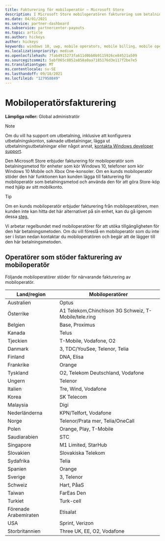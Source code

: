 ```yaml
---
title: Fakturering för mobiloperatör – Microsoft Store
description: I Microsoft Store mobiloperatören fakturering som betalningsmetod för mobiloperatörer som stöder den här funktionen.
ms.date: 04/01/2021
ms.service: partner-dashboard
ms.subservice: partnercenter-payouts
ms.topic: article
ms.author: hickeys
author: hickeys
keywords: windows 10, uwp, mobile operators, mobile billing, mobile operator billing
ms.localizationpriority: medium
ms.openlocfilehash: 7fab4915273fa611d0bb0b9115926ce84521a509
ms.sourcegitcommit: 5abf065c8852a858a0aa7185176d3e117f2be7e5
ms.translationtype: MT
ms.contentlocale: sv-SE
ms.lasthandoff: 09/18/2021
ms.locfileid: "127958849"
---
```

# <a name="mobile-operator-billing"></a>Mobiloperatörsfakturering

**Lämpliga roller:** Global administratör

> [!NOTE]
> Om du vill ha support om utbetalning, inklusive att konfigurera utbetalningskonton, saknade utbetalningar, lägga ut utbetalningsutbetalningar eller något annat, [kontakta Windows developer support](https://developer.microsoft.com/windows/support).

Den Microsoft Store erbjuder fakturering för mobiloperatör som betalningsmetod för enheter som kör Windows 10, telefoner som kör Windows 10 Mobile och Xbox One-konsoler. Om en kunds mobiloperatör stöder den här funktionen kan kunden lägga till fakturering för mobiloperatör som betalningsmetod och använda den för att göra Store-köp med hjälp av sitt mobilkonto.

> [!TIP]
> Om en kunds mobiloperatör erbjuder fakturering från mobiloperatören, men kunden inte kan hitta det här alternativet på sin enhet, kan du gå igenom dessa [steg.](https://support.microsoft.com/instantanswers/b25d6dd6-fb8b-3710-1e13-4d30eb01b51f)

Vi arbetar regelbundet med mobiloperatörer för att utöka tillgängligheten för den här betalningsmetoden. Om du vill föreslå en mobiloperatör som du inte ser i listan nedan kontaktar du mobiloperatören och begär att de lägger till den här betalningsmetoden.

## <a name="operators-that-support-mobile-operator-billing"></a>Operatörer som stöder fakturering av mobiloperatör

Följande mobiloperatörer stöder för närvarande fakturering av mobiloperatör.

| Land/region       | Mobiloperatörer                                        |
|----------------------|---------------------------------------------------------|
| Australien            | Optus                                                   |
| Österrike              | A1 Telekom,Chinchison 3G Schweiz, T-Mobile/tele.ring  |
| Belgien              | Base, Proximus                                          |
| Kanada               | Telus                                                   |
| Tjeckien              | T-Mobile, Vodafone, O2                                  |
| Danmark              | 3, TDC/YouSee, Telenor, Telia                         |
| Finland              | DNA, Elisa                                              |
| Frankrike               | Orange                                                  |
| Tyskland              | O2, Telekom Deutschland, Vodafone                       |
| Ungern              | Telenor                                                 |
| Italien                | Tre, Wind, Vodafone                                     |
| Korea                | SK Telecom                                              |
| Malaysia             | Digi                                                    |
| Nederländerna          | KPN/Telfort, Vodafone                                 |
| Norge               | Telenor/Prata mer, Telia/OneCall                     |
| Polen               | Orange, Play, T-Mobile                                  |
| Saudiarabien         | STC                                                     |
| Singapore            | M1 Limited, StarHub                                     |
| Slovakien             | Slovakiska Telekom                                          |
| Sydafrika         | Telia                                                 |
| Spanien                | Orange                                                  |
| Sverige               | 3, Telenor                                              |
| Schweiz          | Hart, PåaS                                       |
| Taiwan               | FarEas Den                                              |
| Turkiet               | Turk-cell                                                |
| Förenade Arabemiraten | Etisalat                                                |
| USA        | Sprint, Verizon                                         |
| Storbritannien       | Three UK, EE, O2, Vodafone                                 |
